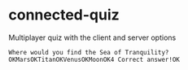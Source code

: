# connected-quiz
Multiplayer quiz with the client and server options

`Where would you find the Sea of Tranquility?OKMarsOKTitanOKVenusOKMoonOK4
Correct answer!OK`
